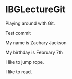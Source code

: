 # IBGLectureGit
Playing around with Git.

Test commit

My name is Zachary Jackson

My birthday is February 7th 

I like to jump rope.

I like to read.
